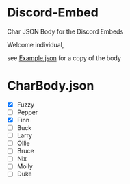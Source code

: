 # Discord-Embed
Char JSON Body for the Discord Embeds

Welcome individual, 

see [Example.json](/Example.json) for a copy of the body

# CharBody.json

- [x] Fuzzy
- [ ] Pepper
- [x] Finn
- [ ] Buck
- [ ] Larry
- [ ] Ollie
- [ ] Bruce
- [ ] Nix
- [ ] Molly
- [ ] Duke
